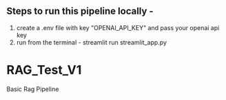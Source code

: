 ## Steps to run this pipeline locally - 

1) create a .env file with key "OPENAI_API_KEY" and pass your openai api key
2) run from the terminal - streamlit run streamlit_app.py

# RAG_Test_V1
Basic Rag Pipeline
